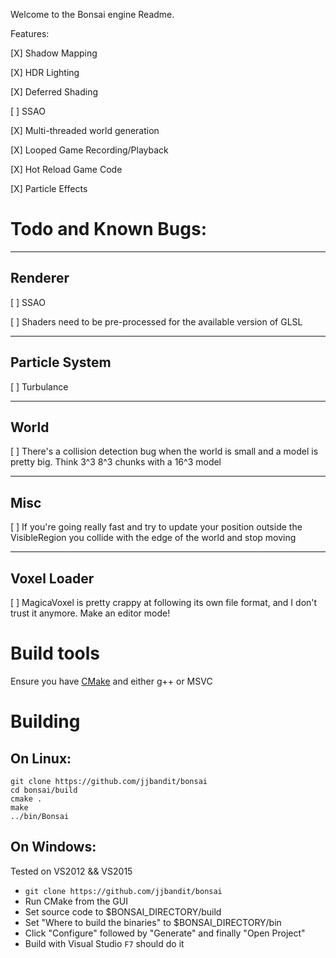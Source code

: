 Welcome to the Bonsai engine Readme.




Features:

[X] Shadow Mapping

[X] HDR Lighting

[X] Deferred Shading

[ ] SSAO

[X] Multi-threaded world generation

[X] Looped Game Recording/Playback

[X] Hot Reload Game Code

[X] Particle Effects

# Todo and Known Bugs:


-------------------------------------------------------------------------------
## Renderer

[ ] SSAO

[ ] Shaders need to be pre-processed for the available version of GLSL


-------------------------------------------------------------------------------
## Particle System

[ ] Turbulance

-------------------------------------------------------------------------------
## World

[ ] There's a collision detection bug when the world is small and a
model is pretty big.  Think 3^3 8^3 chunks with a 16^3 model


-------------------------------------------------------------------------------
## Misc

[ ] If you're going really fast and try to update your position outside
the VisibleRegion you collide with the edge of the world and stop moving

-------------------------------------------------------------------------------
## Voxel Loader

[ ] MagicaVoxel is pretty crappy at following its own file format, and I don't
trust it anymore.  Make an editor mode!




# Build tools

Ensure you have [CMake](https://cmake.org/download) and either g++ or MSVC 

# Building

## On Linux:

```
git clone https://github.com/jjbandit/bonsai
cd bonsai/build
cmake .
make
../bin/Bonsai
```

## On Windows:
Tested on VS2012 && VS2015

- `git clone https://github.com/jjbandit/bonsai`
- Run CMake from the GUI
- Set source code to $BONSAI_DIRECTORY/build
- Set "Where to build the binaries" to $BONSAI_DIRECTORY/bin
- Click "Configure" followed by "Generate" and finally "Open Project"
- Build with Visual Studio `F7` should do it


